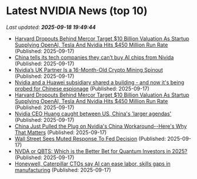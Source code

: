 # Latest NVIDIA News (top 10)
_Last updated: **2025-09-18 19:49:44**_

- [Harvard Dropouts Behind Mercor Target $10 Billion Valuation As Startup Supplying OpenAI, Tesla And Nvidia Hits $450 Million Run Rate](https://biztoc.com/x/9d53a991ae5f630f) (Published: 2025-09-17)
- [China tells its tech companies they can’t buy AI chips from Nivida](https://finance.yahoo.com/news/china-tells-tech-companies-t-193928849.html) (Published: 2025-09-17)
- [Nvidia’s UK Partner Is a 16-Month-Old Crypto Mining Spinout](https://finance.yahoo.com/news/nvidia-uk-partner-16-month-193919654.html) (Published: 2025-09-17)
- [Nvidia and a Huawei subsidiary shared a building - and now it's being probed for Chinese espionage](https://www.techradar.com/pro/security/nvidia-and-a-huawei-subsidiary-shared-a-building-now-its-being-probed-for-chinese-espionage) (Published: 2025-09-17)
- [Harvard Dropouts Behind Mercor Target $10 Billion Valuation As Startup Supplying OpenAI, Tesla And Nvidia Hits $450 Million Run Rate](https://finance.yahoo.com/news/harvard-dropouts-behind-mercor-target-193109681.html) (Published: 2025-09-17)
- [Nvidia CEO Huang caught between US, China's 'larger agendas'](https://biztoc.com/x/8c8dc243199cc200) (Published: 2025-09-17)
- [China Just Pulled the Plug on Nvidia's China Workaround--Here's Why That Matters](https://finance.yahoo.com/news/china-just-pulled-plug-nvidias-190414691.html) (Published: 2025-09-17)
- [Wall Street Sees Muted Response To Fed Decision](https://www.ndtvprofit.com/markets/stocks-bonds-rise-as-fed-signals-more-cuts-markets-wrap) (Published: 2025-09-17)
- [NVDA or QBTS: Which is the Better Bet for Quantum Investors in 2025?](https://finance.yahoo.com/news/nvda-qbts-better-bet-quantum-190000114.html) (Published: 2025-09-17)
- [Honeywell, Caterpillar CTOs say AI can ease labor, skills gaps in manufacturing](https://fortune.com/2025/09/17/honeywell-caterpillar-ctos-say-ai-can-ease-labor-skills-gaps-in-manufacturing/) (Published: 2025-09-17)
